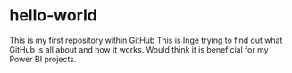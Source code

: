 # hello-world
This is my first repository within GitHub
This is Inge trying to find out what GitHub is all about and how it works. Would think it is beneficial for my Power BI projects.
